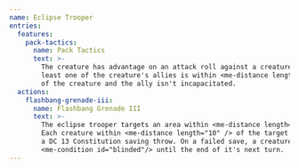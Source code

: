 ```yaml
---
name: Eclipse Trooper
entries:
  features:
    pack-tactics:
      name: Pack Tactics
      text: >-
        The creature has advantage on an attack roll against a creature if at
        least one of the creature's allies is within <me-distance length='5' />
        of the creature and the ally isn't incapacitated.
  actions:
    flashbang-grenade-iii:
      name: Flashbang Grenade III
      text: >-
        The eclipse trooper targets an area within <me-distance length="25" />.
        Each creature within <me-distance length="10" /> of the target must make
        a DC 13 Constitution saving throw. On a failed save, a creature is
        <me-condition id="blinded"/> until the end of it's next turn.
---
```

